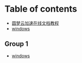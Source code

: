 # Table of contents

* [圆梦云加速在线文档教程](README.md)
* [windows](<README (1).md>)

## Group 1

* [windows](group-1/windows.md)
